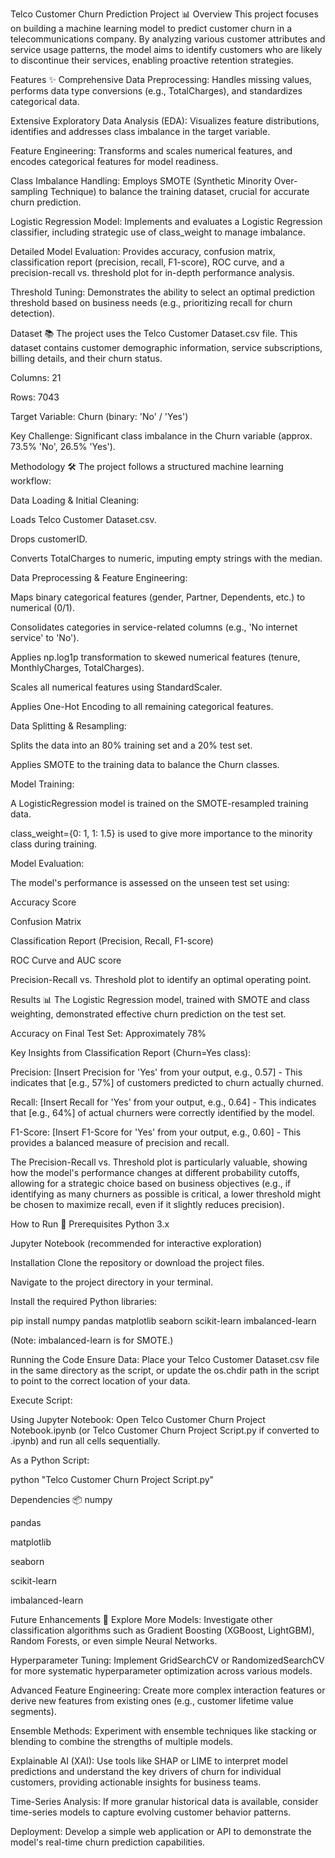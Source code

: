 Telco Customer Churn Prediction Project 📊
Overview
This project focuses on building a machine learning model to predict customer churn in a telecommunications company. By analyzing various customer attributes and service usage patterns, the model aims to identify customers who are likely to discontinue their services, enabling proactive retention strategies.

Features ✨
Comprehensive Data Preprocessing: Handles missing values, performs data type conversions (e.g., TotalCharges), and standardizes categorical data.

Extensive Exploratory Data Analysis (EDA): Visualizes feature distributions, identifies and addresses class imbalance in the target variable.

Feature Engineering: Transforms and scales numerical features, and encodes categorical features for model readiness.

Class Imbalance Handling: Employs SMOTE (Synthetic Minority Over-sampling Technique) to balance the training dataset, crucial for accurate churn prediction.

Logistic Regression Model: Implements and evaluates a Logistic Regression classifier, including strategic use of class_weight to manage imbalance.

Detailed Model Evaluation: Provides accuracy, confusion matrix, classification report (precision, recall, F1-score), ROC curve, and a precision-recall vs. threshold plot for in-depth performance analysis.

Threshold Tuning: Demonstrates the ability to select an optimal prediction threshold based on business needs (e.g., prioritizing recall for churn detection).

Dataset 📚
The project uses the Telco Customer Dataset.csv file. This dataset contains customer demographic information, service subscriptions, billing details, and their churn status.

Columns: 21

Rows: 7043

Target Variable: Churn (binary: 'No' / 'Yes')

Key Challenge: Significant class imbalance in the Churn variable (approx. 73.5% 'No', 26.5% 'Yes').

Methodology 🛠️
The project follows a structured machine learning workflow:

Data Loading & Initial Cleaning:

Loads Telco Customer Dataset.csv.

Drops customerID.

Converts TotalCharges to numeric, imputing empty strings with the median.

Data Preprocessing & Feature Engineering:

Maps binary categorical features (gender, Partner, Dependents, etc.) to numerical (0/1).

Consolidates categories in service-related columns (e.g., 'No internet service' to 'No').

Applies np.log1p transformation to skewed numerical features (tenure, MonthlyCharges, TotalCharges).

Scales all numerical features using StandardScaler.

Applies One-Hot Encoding to all remaining categorical features.

Data Splitting & Resampling:

Splits the data into an 80% training set and a 20% test set.

Applies SMOTE to the training data to balance the Churn classes.

Model Training:

A LogisticRegression model is trained on the SMOTE-resampled training data.

class_weight={0: 1, 1: 1.5} is used to give more importance to the minority class during training.

Model Evaluation:

The model's performance is assessed on the unseen test set using:

Accuracy Score

Confusion Matrix

Classification Report (Precision, Recall, F1-score)

ROC Curve and AUC score

Precision-Recall vs. Threshold plot to identify an optimal operating point.

Results 📊
The Logistic Regression model, trained with SMOTE and class weighting, demonstrated effective churn prediction on the test set.

Accuracy on Final Test Set: Approximately 78%

Key Insights from Classification Report (Churn=Yes class):

Precision: [Insert Precision for 'Yes' from your output, e.g., 0.57] - This indicates that [e.g., 57%] of customers predicted to churn actually churned.

Recall: [Insert Recall for 'Yes' from your output, e.g., 0.64] - This indicates that [e.g., 64%] of actual churners were correctly identified by the model.

F1-Score: [Insert F1-Score for 'Yes' from your output, e.g., 0.60] - This provides a balanced measure of precision and recall.

The Precision-Recall vs. Threshold plot is particularly valuable, showing how the model's performance changes at different probability cutoffs, allowing for a strategic choice based on business objectives (e.g., if identifying as many churners as possible is critical, a lower threshold might be chosen to maximize recall, even if it slightly reduces precision).

How to Run 🚀
Prerequisites
Python 3.x

Jupyter Notebook (recommended for interactive exploration)

Installation
Clone the repository or download the project files.

Navigate to the project directory in your terminal.

Install the required Python libraries:

pip install numpy pandas matplotlib seaborn scikit-learn imbalanced-learn

(Note: imbalanced-learn is for SMOTE.)

Running the Code
Ensure Data: Place your Telco Customer Dataset.csv file in the same directory as the script, or update the os.chdir path in the script to point to the correct location of your data.

Execute Script:

Using Jupyter Notebook: Open Telco Customer Churn Project Notebook.ipynb (or Telco Customer Churn Project Script.py if converted to .ipynb) and run all cells sequentially.

As a Python Script:

python "Telco Customer Churn Project Script.py"

Dependencies 📦
numpy

pandas

matplotlib

seaborn

scikit-learn

imbalanced-learn

Future Enhancements 🔮
Explore More Models: Investigate other classification algorithms such as Gradient Boosting (XGBoost, LightGBM), Random Forests, or even simple Neural Networks.

Hyperparameter Tuning: Implement GridSearchCV or RandomizedSearchCV for more systematic hyperparameter optimization across various models.

Advanced Feature Engineering: Create more complex interaction features or derive new features from existing ones (e.g., customer lifetime value segments).

Ensemble Methods: Experiment with ensemble techniques like stacking or blending to combine the strengths of multiple models.

Explainable AI (XAI): Use tools like SHAP or LIME to interpret model predictions and understand the key drivers of churn for individual customers, providing actionable insights for business teams.

Time-Series Analysis: If more granular historical data is available, consider time-series models to capture evolving customer behavior patterns.

Deployment: Develop a simple web application or API to demonstrate the model's real-time churn prediction capabilities.
